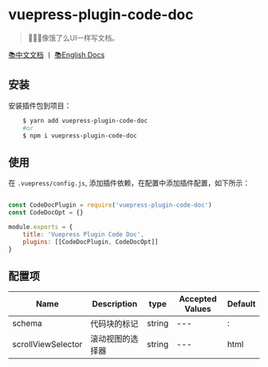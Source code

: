 # vuepress-plugin-code-doc
> 🤩🤩🤩像饿了么UI一样写文档。

[📚中文文档](./README_CN.md) 丨 [📚English Docs](./README.md)

## 安装
安装插件包到项目：
```bash
    $ yarn add vuepress-plugin-code-doc
    #or
    $ npm i vuepress-plugin-code-doc
```

## 使用
在 `.vuepress/config.js`, 添加插件依赖，在配置中添加插件配置，如下所示：
```js

const CodeDocPlugin = require('vuepress-plugin-code-doc')
const CodeDocOpt = {}

module.exports = {
    title: 'Vuepress Plugin Code Doc',
    plugins: [[CodeDocPlugin, CodeDocOpt]]
}

```

## 配置项

| Name               | Description        | type   | Accepted Values | Default |
| ------------------ | ------------------ | ------ | --------------- | ------- |
| schema             | 代码块的标记    | string | ---             | :       |
| scrollViewSelector | 滚动视图的选择器 | string | ---             | html    |
